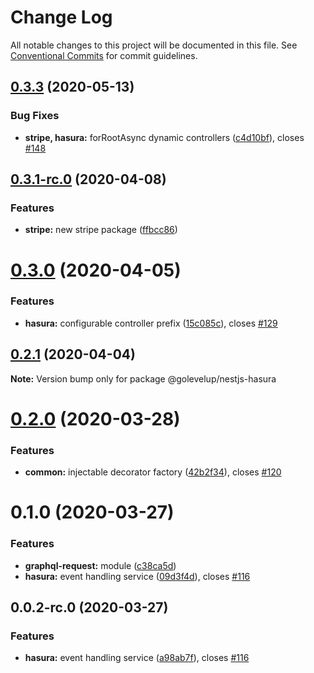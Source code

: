 # Change Log

All notable changes to this project will be documented in this file.
See [Conventional Commits](https://conventionalcommits.org) for commit guidelines.

## [0.3.3](https://github.com/golevelup/nestjs/compare/@golevelup/nestjs-hasura@0.3.2...@golevelup/nestjs-hasura@0.3.3) (2020-05-13)

### Bug Fixes

- **stripe, hasura:** forRootAsync dynamic controllers ([c4d10bf](https://github.com/golevelup/nestjs/commit/c4d10bf)), closes [#148](https://github.com/golevelup/nestjs/issues/148)

## [0.3.1-rc.0](https://github.com/golevelup/nestjs/compare/@golevelup/nestjs-hasura@0.3.0...@golevelup/nestjs-hasura@0.3.1-rc.0) (2020-04-08)

### Features

- **stripe:** new stripe package ([ffbcc86](https://github.com/golevelup/nestjs/commit/ffbcc86))

# [0.3.0](https://github.com/golevelup/nestjs/compare/@golevelup/nestjs-hasura@0.2.1...@golevelup/nestjs-hasura@0.3.0) (2020-04-05)

### Features

- **hasura:** configurable controller prefix ([15c085c](https://github.com/golevelup/nestjs/commit/15c085c)), closes [#129](https://github.com/golevelup/nestjs/issues/129)

## [0.2.1](https://github.com/golevelup/nestjs/compare/@golevelup/nestjs-hasura@0.2.0...@golevelup/nestjs-hasura@0.2.1) (2020-04-04)

**Note:** Version bump only for package @golevelup/nestjs-hasura

# [0.2.0](https://github.com/golevelup/nestjs/compare/@golevelup/nestjs-hasura@0.1.0...@golevelup/nestjs-hasura@0.2.0) (2020-03-28)

### Features

- **common:** injectable decorator factory ([42b2f34](https://github.com/golevelup/nestjs/commit/42b2f34)), closes [#120](https://github.com/golevelup/nestjs/issues/120)

# 0.1.0 (2020-03-27)

### Features

- **graphql-request:** module ([c38ca5d](https://github.com/golevelup/nestjs/commit/c38ca5d))
- **hasura:** event handling service ([09d3f4d](https://github.com/golevelup/nestjs/commit/09d3f4d)), closes [#116](https://github.com/golevelup/nestjs/issues/116)

## 0.0.2-rc.0 (2020-03-27)

### Features

- **hasura:** event handling service ([a98ab7f](https://github.com/golevelup/nestjs/commit/a98ab7f)), closes [#116](https://github.com/golevelup/nestjs/issues/116)
